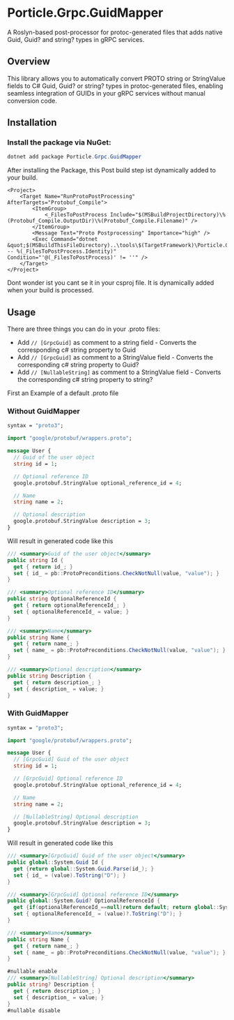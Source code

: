 # Porticle.Grpc.GuidMapper

A Roslyn-based post-processor for protoc-generated files that adds native Guid, Guid? and string? types in gRPC services.

## Overview

This library allows you to automatically convert PROTO string or StringValue fields to C# Guid, Guid? or string? types in protoc-generated files, enabling seamless integration of
GUIDs in your gRPC services without manual conversion
code.

## Installation

### Install the package via NuGet:
```powershell
dotnet add package Porticle.Grpc.GuidMapper
```

After installing the Package, this Post build step ist dynamically added to your build.

```msbuild
<Project>
    <Target Name="RunProtoPostProcessing" AfterTargets="Protobuf_Compile">
        <ItemGroup>
            <_FilesToPostProcess Include="$(MSBuildProjectDirectory)\%(Protobuf_Compile.OutputDir)\%(Protobuf_Compile.Filename)" />
        </ItemGroup>
        <Message Text="Proto Postprocessing" Importance="high" />
        <Exec Command="dotnet &quot;$(MSBuildThisFileDirectory)..\tools\$(TargetFramework)\Porticle.Grpc.GuidMapper.dll&quot; -- %(_FilesToPostProcess.Identity)" Condition="'@(_FilesToPostProcess)' != ''" />
    </Target>
</Project>
```

Dont wonder ist you cant se it in your csproj file. It is dynamically added when your build is processed.  

## Usage

There are three things you can do in your .proto files:
- Add `// [GrpcGuid]` as comment to a string field - Converts the corresponding c# string property to Guid
- Add `// [GrpcGuid]` as comment to a StringValue field - Converts the corresponding c# string property to Guid?
- Add `// [NullableString]` as comment to a StringValue field - Converts the corresponding c# string property to string?


First an Example of a default .proto file

### Without GuidMapper
```protobuf
syntax = "proto3";

import "google/protobuf/wrappers.proto";

message User {
  // Guid of the user object   
  string id = 1;

  // Optional reference ID
  google.protobuf.StringValue optional_reference_id = 4;

  // Name
  string name = 2;

  // Optional description
  google.protobuf.StringValue description = 3;
}
```
Will result in generated code like this
```csharp
/// <summary>Guid of the user object</summary>
public string Id {
  get { return id_; }
  set { id_ = pb::ProtoPreconditions.CheckNotNull(value, "value"); }
}

/// <summary>Optional reference ID</summary>
public string OptionalReferenceId {
  get { return optionalReferenceId_; }
  set { optionalReferenceId_ = value; }
}

/// <summary>Name</summary>
public string Name {
  get { return name_; }
  set { name_ = pb::ProtoPreconditions.CheckNotNull(value, "value"); }
}

/// <summary>Optional description</summary>
public string Description {
  get { return description_; }
  set { description_ = value; }
}
```

### With GuidMapper
```protobuf
syntax = "proto3";

import "google/protobuf/wrappers.proto";

message User {
  // [GrpcGuid] Guid of the user object   
  string id = 1;

  // [GrpcGuid] Optional reference ID
  google.protobuf.StringValue optional_reference_id = 4;

  // Name
  string name = 2;

  // [NullableString] Optional description
  google.protobuf.StringValue description = 3;
}
```
Will result in generated code like this
```csharp
/// <summary>[GrpcGuid] Guid of the user object</summary>
public global::System.Guid Id {
  get {return global::System.Guid.Parse(id_); }
  set { id_ = (value).ToString("D"); }
}

/// <summary>[GrpcGuid] Optional reference ID</summary>
public global::System.Guid? OptionalReferenceId {
  get {if(optionalReferenceId_==null)return default; return global::System.Guid.Parse(optionalReferenceId_); }
  set { optionalReferenceId_ = (value)?.ToString("D"); }
}

/// <summary>Name</summary>
public string Name {
  get { return name_; }
  set { name_ = pb::ProtoPreconditions.CheckNotNull(value, "value"); }
}

#nullable enable
/// <summary>[NullableString] Optional description</summary>
public string? Description {
  get { return description_; }
  set { description_ = value; }
}
#nullable disable
```
